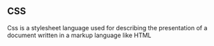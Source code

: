## CSS 
Css is a stylesheet language used for describing the presentation of a document written in a markup language like HTML